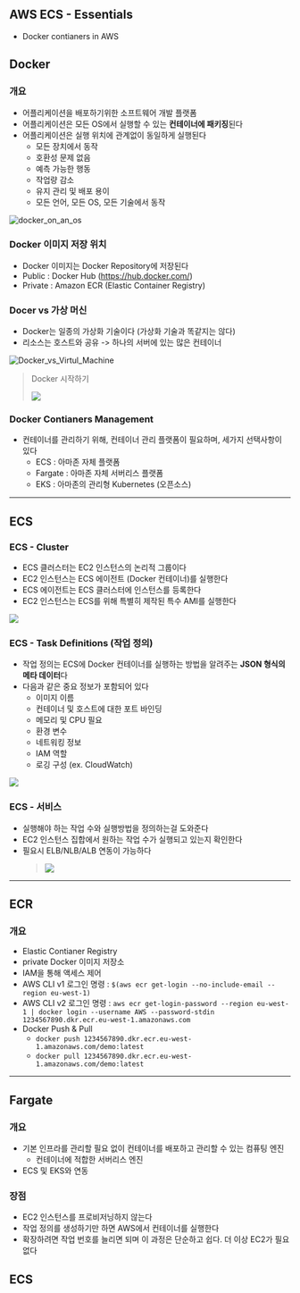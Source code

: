 ## AWS ECS - Essentials
- Docker contianers in AWS


## Docker

### 개요

- 어플리케이션을 배포하기위한 소프트웨어 개발 플랫폼
- 어플리케이션은 모든 OS에서 실행할 수 있는 **컨테이너에 패키징**된다
- 어플리케이션은 실행 위치에 관계없이 동일하게 실행된다
  - 모든 장치에서 동작
  - 호환성 문제 없음
  - 예측 가능한 행동
  - 작업량 감소
  - 유지 관리 및 배포 용이
  - 모든 언어, 모든 OS, 모든 기술에서 동작

![docker_on_an_os](./images/13_01.png)

### Docker 이미지 저장 위치

- Docker 이미지는 Docker Repository에 저장된다
- Public : Docker Hub (https://hub.docker.com/)
- Private : Amazon ECR (Elastic Container Registry)

### Docer vs 가상 머신

- Docker는 일종의 가상화 기술이다 (가상화 기술과 똑같지는 않다)
- 리소스는 호스트와 공유 -> 하나의 서버에 있는 많은 컨테이너

![Docker_vs_Virtul_Machine](./images/13_02.png)

>  Docker 시작하기
>
> ![](./images/13_03.png)

### Docker Contianers Management

- 컨테이너를 관리하기 위해, 컨테이너 관리 플랫폼이 필요하며, 세가지 선택사항이 있다
  - ECS : 아마존 자체 플랫폼
  - Fargate : 아마존 자체 서버리스 플랫폼
  - EKS : 아마존의 관리형 Kubernetes (오픈소스)

---

## ECS

### ECS - Cluster

- ECS 클러스터는 EC2 인스턴스의 논리적 그룹이다
- EC2 인스턴스는 ECS 에이전트 (Docker 컨테이너)를 실행한다
- ECS 에이전트는 ECS 클러스터에 인스턴스를 등록한다
- EC2 인스턴스는 ECS를 위해 특별히 제작된 특수 AMI를 실행한다

![](./images/13_04.png)

### ECS - Task Definitions (작업 정의)

- 작업 정의는 ECS에 Docker 컨테이너를 실행하는 방법을 알려주는 **JSON 형식의 메타 데이터**다
- 다음과 같은 중요 정보가 포함되어 있다
  - 이미지 이름
  - 컨테이너 및 호스트에 대한 포트 바인딩
  - 메모리 및 CPU 필요
  - 환경 변수
  - 네트워킹 정보
  - IAM 역할
  - 로깅 구성 (ex. CloudWatch)

![](./images/13_05.png)

### ECS - 서비스

- 실행해야 하는 작업 수와 실행방법을 정의하는걸 도와준다
- EC2 인스턴스 집합에서 원하는 작업 수가 실행되고 있는지 확인한다
- 필요시 ELB/NLB/ALB 연동이 가능하다
  > ![](./images/13_06.png)

---

## ECR

### 개요

- Elastic Contianer Registry
- private Docker 이미지 저장소
- IAM을 통해 액세스 제어
- AWS CLI v1 로그인 명령 : `$(aws ecr get-login --no-include-email --region eu-west-1)`
- AWS CLI v2 로그인 명령 : `aws ecr get-login-password --region eu-west-1 | docker login --username AWS --password-stdin 1234567890.dkr.ecr.eu-west-1.amazonaws.com`
- Docker Push & Pull
  - `docker push 1234567890.dkr.ecr.eu-west-1.amazonaws.com/demo:latest`
  - `docker pull 1234567890.dkr.ecr.eu-west-1.amazonaws.com/demo:latest`

---

## Fargate

### 개요

- 기본 인프라를 관리할 필요 없이 컨테이너를 배포하고 관리할 수 있는 컴퓨팅 엔진
  - 컨테이너에 적합한 서버리스 엔진
- ECS 및 EKS와 연동

### 장점

- EC2 인스턴스를 프로비저닝하지 않는다
- 작업 정의를 생성하기만 하면 AWS에서 컨테이너를 실행한다
- 확장하려면 작업 번호를 늘리면 되며 이 과정은 단순하고 쉽다. 더 이상 EC2가 필요없다

## ECS